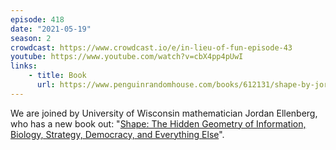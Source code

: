 ```yaml
---
episode: 418
date: "2021-05-19"
season: 2
crowdcast: https://www.crowdcast.io/e/in-lieu-of-fun-episode-43
youtube: https://www.youtube.com/watch?v=cbX4pp4pUwI
links:
    - title: Book
      url: https://www.penguinrandomhouse.com/books/612131/shape-by-jordan-ellenberg/
---
```

We are joined by University of Wisconsin mathematician Jordan Ellenberg, who has a new book out: "[Shape: The Hidden Geometry of Information, Biology, Strategy, Democracy, and Everything Else][book]".

[book]: https://www.penguinrandomhouse.com/books/612131/shape-by-jordan-ellenberg/
